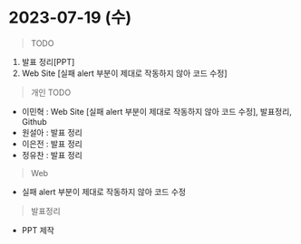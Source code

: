 # 2023-07-19 (수)

> TODO
1. 발표 정리[PPT]
2. Web Site [실패 alert 부분이 제대로 작동하지 않아 코드 수정]


> 개인 TODO
- 이민혁 : Web Site [실패 alert 부분이 제대로 작동하지 않아 코드 수정], 발표정리, Github
- 원설아 : 발표 정리
- 이은전 : 발표 정리
- 정유찬 : 발표 정리


> Web
- 실패 alert 부분이 제대로 작동하지 않아 코드 수정

> 발표정리
- PPT 제작

